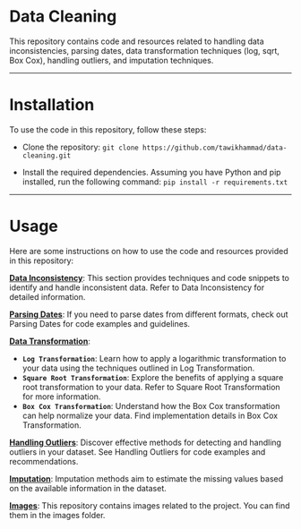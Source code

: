# Data Cleaning
This repository contains code and resources related to handling data inconsistencies, parsing dates, data transformation techniques (log, sqrt, Box Cox), handling outliers, and imputation techniques.

---
# Installation
To use the code in this repository, follow these steps:

* Clone the repository:
```git clone https://github.com/tawikhammad/data-cleaning.git```

* Install the required dependencies. Assuming you have Python and pip installed, run the following command:
```pip install -r requirements.txt ```

-----

# Usage
Here are some instructions on how to use the code and resources provided in this repository:

[**Data Inconsistency**](https://github.com/tawfikhammad/Data-cleaning-tutorial/tree/main/Inconsistency): This section provides techniques and code snippets to identify and handle inconsistent data. Refer to Data Inconsistency for detailed information.

[**Parsing Dates**](https://github.com/tawfikhammad/Data-cleaning-tutorial/tree/main/Parsing%20Dates): If you need to parse dates from different formats, check out Parsing Dates for code examples and guidelines.

[**Data Transformation**](https://github.com/tawfikhammad/data-cleaning/tree/main/data%20transformation):

* **`Log Transformation`**: Learn how to apply a logarithmic transformation to your data using the techniques outlined in Log Transformation.
* **`Square Root Transformation`**: Explore the benefits of applying a square root transformation to your data. Refer to Square Root Transformation for more information.
* **`Box Cox Transformation`**: Understand how the Box Cox transformation can help normalize your data. Find implementation details in Box Cox Transformation.

[**Handling Outliers**](https://github.com/tawfikhammad/Data-cleaning-tutorial/tree/main/Handle%20Outliers): Discover effective methods for detecting and handling outliers in your dataset. See Handling Outliers for code examples and recommendations.

[**Imputation**](https://github.com/tawfikhammad/Data-cleaning-tutorial/tree/main/Imputation):
Imputation methods aim to estimate the missing values based on the available information in the dataset.

[**Images**](https://github.com/tawfikhammad/Data-cleaning-tutorial/tree/main/images): This repository contains images related to the project. You can find them in the images folder.

